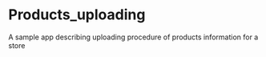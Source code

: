 Products_uploading
==================

A sample app describing uploading procedure of products information for a store
